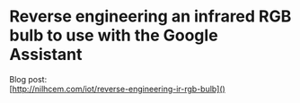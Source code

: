 # Reverse engineering an infrared RGB bulb to use with the Google Assistant

Blog post:  
[http://nilhcem.com/iot/reverse-engineering-ir-rgb-bulb]()
